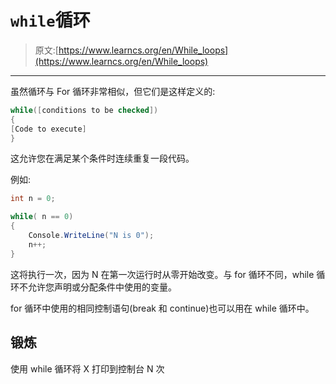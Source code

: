 # `while`循环

> 原文:[https://www.learncs.org/en/While_loops](https://www.learncs.org/en/While_loops)

* * *

虽然循环与 For 循环非常相似，但它们是这样定义的:

```cs
while([conditions to be checked])
{
[Code to execute]
} 
```

这允许您在满足某个条件时连续重复一段代码。

例如:

```cs
int n = 0;

while( n == 0)
{
    Console.WriteLine("N is 0");
    n++;
} 
```

这将执行一次，因为 N 在第一次运行时从零开始改变。与 for 循环不同，while 循环不允许您声明或分配条件中使用的变量。

for 循环中使用的相同控制语句(break 和 continue)也可以用在 while 循环中。

## 锻炼

使用 while 循环将 X 打印到控制台 N 次